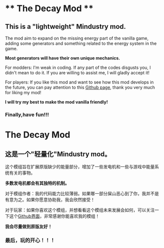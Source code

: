 # ** The Decay Mod **

## This is a "lightweight" Mindustry mod. 
The mod aim to expand on the missing energy part of the vanilla game, adding some generators and something related to the energy system in the game. 

**Most generators will have their own unique mechanics.** 

For modders: I'm weak in coding. If any part of the codes disgusts you, I didn't mean to do it. If you are willing to assist me, I will gladly accept it!

For players: If you like this mod and want to see how this mod develops in the future, you can pay attention to this [Github page](https://github.com/wangejinyong/TheDecayMod/tree/master), thank you very much for liking my mod!


**I will try my best to make the mod vanilla friendly!**

### Finally,have fun!!!


# The Decay Mod

## 这是一个"轻量化"Mindustry mod。
这个模组旨在扩展原版缺少的能量部分，增加了一些发电机和一些与游戏中能量系统有关的事物。

**多数发电机都会有其独特的机制。**

对于模组作者：我的代码能力比较薄弱。如果哪一部分屎山恶心到了你，我并不是有意为之。如果你愿意协助我，我会欣然接受！

对于玩家：如果你喜欢这个模组，并想看看这个模组未来发展会如何，可以关注一下这个[Github界面](https://github.com/wangejinyong/TheDecayMod/tree/master)，非常感谢你能喜欢我的模组！


**我会尽量做到原版友好！**

### 最后，玩的开心！！！